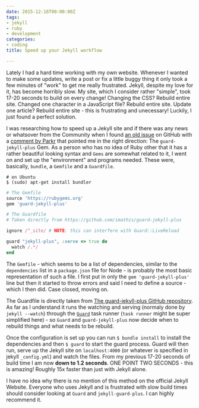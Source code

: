 ```yaml
---
date: 2015-12-16T00:00:00Z
tags:
- jekyll
- ruby
- development
categories:
- coding
title: Speed up your Jekyll workflow

---
```


Lately I had a hard time working with my own website. Whenever I wanted to make some updates, write a post or fix a little buggy thing it only took a few minutes of "work" to get me really frustrated. Jekyll, despite my love for it, has become horribly slow. My site, which I consider rather "simple", took 17-20 seconds to build on every change! Changing the CSS? Rebuild entire site. Changed one character in a JavaScript file? Rebuild entire site. Update one article? Rebuild entire site - this is frustrating and unecessary! Luckily, I just found a perfect solution.

I was researching how to speed up a Jekyll site and if there was any news or whatsover from the Community when I found [an old issue](https://github.com/jekyll/jekyll/issues/706) on GitHub with a [comment by Parkr](https://github.com/jekyll/jekyll/issues/706#issuecomment-25411224) that pointed me in the right direction: The `guard-jekyll-plus` Gem. As a person who has no idea of Ruby other that it has a rather beautiful looking syntax and `Gems` are somewhat related to it, I went on and set up the "environment" and programs needed. These were, basically, `bundle`, a `Gemfile` and a `Guardfile`.


```
# on Ubuntu
$ (sudo) apt-get install bundler
```

```ruby 
# The Gemfile
source 'https://rubygems.org'
gem 'guard-jekyll-plus'
```

```ruby 
# The Guardfile
# Taken directly from https://github.com/imathis/guard-jekyll-plus

ignore /^_site/ # NOTE: this can interfere with Guard::LiveReload

guard "jekyll-plus", :serve => true do
  watch /.*/
end
```

The `Gemfile` - which seems to be a list of dependencies, similar to the `dependencies` list in a `package.json` file for Node - is probably the most basic representation of such a file. I first put in only the `gem 'guard-jekyll-plus'` line but then it started to throw errors and said I need to define a source - which I then did. Case closed, moving on.

The Guardfile is directly taken from [The guard-jekyll-plus GitHub repository]( https://github.com/imathis/guard-jekyll-plus). As far as I understand it runs the watching and serving (normaly done by `jekyll --watch`) through the [`Guard`](https://github.com/guard/guard) task runner (`task runner` might be super simplified here) - so `Guard` and `guard-jekyll-plus` now decide when to rebuild things and what needs to be rebuild.

Once the configuration is set up you can run `$ bundle install` to install the dependencies and then `$ guard` to start the guard process. Guard will then run, serve up the Jekyll site on `localhost:4000` (or whatever is specified in jekyll `_config.yml`) and watch the files. From my previous 17-20 seconds of build time I am now **down to 1.2 seconds**. ONE POINT TWO SECONDS - this is amazing! Roughly 15x faster than just with Jekyll alone.

I have no idea why there is no mention of this method on the official Jekyll Website. Everyone who uses Jekyll and is frustrated with slow build times should consider looking at `Guard` and `jekyll-guard-plus`. I can highly recommend it.
